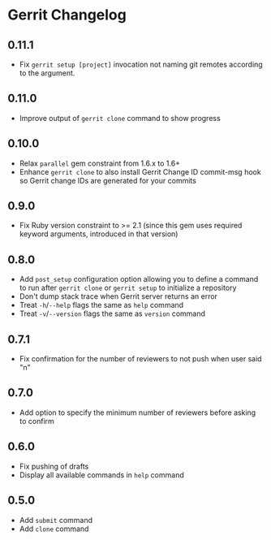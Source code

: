 # Gerrit Changelog

## 0.11.1

* Fix `gerrit setup [project]` invocation not naming git remotes according to
  the argument.

## 0.11.0

* Improve output of `gerrit clone` command to show progress

## 0.10.0

* Relax `parallel` gem constraint from 1.6.x to 1.6+
* Enhance `gerrit clone` to also install Gerrit Change ID commit-msg hook
  so Gerrit change IDs are generated for your commits

## 0.9.0

* Fix Ruby version constraint to >= 2.1 (since this gem uses required keyword
  arguments, introduced in that version)

## 0.8.0

* Add `post_setup` configuration option allowing you to define a command to run
  after `gerrit clone` or `gerrit setup` to initialize a repository
* Don't dump stack trace when Gerrit server returns an error
* Treat `-h`/`--help` flags the same as `help` command
* Treat `-v`/`--version` flags the same as `version` command

## 0.7.1

* Fix confirmation for the number of reviewers to not push when user said "n"

## 0.7.0

* Add option to specify the minimum number of reviewers before asking to confirm

## 0.6.0

* Fix pushing of drafts
* Display all available commands in `help` command

## 0.5.0

* Add `submit` command
* Add `clone` command

